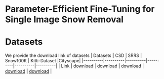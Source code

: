 # Parameter-Efficient Fine-Tuning for Single Image Snow Removal


# Datasets
We provide the download link of datasets
|  Datasets  |  CSD  |  SRRS  | Snow100K  | Kitti-Dataset |Cityscape|
|----------|----------|----------|----------|----------|----------|
|  Link  |  [download](https://pan.baidu.com/s/13LLRduAFM33Vr3k9rEO4uw?pwd=as13)  |  [download](https://pan.baidu.com/s/1TP7dDReOsmjXYwb2TgPlVg?pwd=5ycy)  |  [download](https://pan.baidu.com/s/1Ia-ZmYxXbh2ew5EL528pdg?pwd=pqju)  | [download](https://pan.baidu.com/s/1FeDMSQBr6SJWhvE84R0WmQ?pwd=rmyh)  | [download](https://pan.baidu.com/s/1IGjBV3gxYVrkhOhLWymsaQ?pwd=adcf)  |
